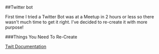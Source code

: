 ##Twitter bot



First time I tried a Twitter Bot was at a Meetup in 2 hours or less so there wasn't much time to get it right. I've decided to re-create it with more purpose!



###Things You Need To Re-Create

[Twit Documentation](https://www.npmjs.com/package/twit)

